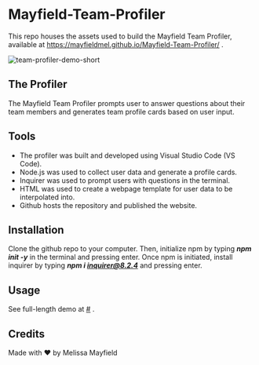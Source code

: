 # Mayfield-Team-Profiler

This repo houses the assets used to build the Mayfield Team Profiler, available at https://mayfieldmel.github.io/Mayfield-Team-Profiler/ .

![team-profiler-demo-short](#)

## The Profiler

The Mayfield Team Profiler prompts user to answer questions about their team members and generates team profile cards based on user input.

## Tools

* The profiler was built and developed using Visual Studio Code (VS Code). 
* Node.js was used to collect user data and generate a profile cards.
* Inquirer was used to prompt users with questions in the terminal.
* HTML was used to create a webpage template for user data to be interpolated into.
* Github hosts the repository and published the website.

## Installation

Clone the github repo to your computer. Then, initialize npm by typing ***npm init -y*** in the terminal and pressing enter. Once npm is initiated, install inquirer by typing ***npm i inquirer@8.2.4*** and pressing enter.

## Usage

See full-length demo at [#](#) .

## Credits

Made with ❤️ by Melissa Mayfield